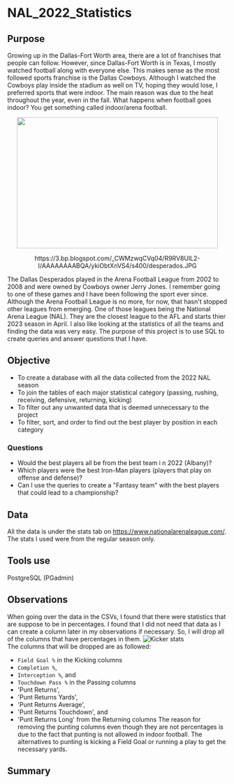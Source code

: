 # NAL_2022_Statistics

## Purpose
Growing up in the Dallas-Fort Worth area, there are a lot of franchises that people can follow. However, since Dallas-Fort Worth is in Texas, I mostly watched 
football along with everyone else. This makes sense as the most followed sports franchise is the Dallas Cowboys. Although I watched the Cowboys play inside the 
stadium as well on TV, hoping they would lose, I preferred sports that were indoor. The main reason was due to the heat throughout the year, even in the fall. 
What happens when football goes indoor? You get something called indoor/arena football.  
<p align="center">
   <img width="460" height="300" src="https://3.bp.blogspot.com/_CWMzwqCVq04/R9RV8UlL2-I/AAAAAAAABQA/ykiObtXnVS4/s400/desperados.JPG">
</p> 
<p align="center">
   https://3.bp.blogspot.com/_CWMzwqCVq04/R9RV8UlL2-I/AAAAAAAABQA/ykiObtXnVS4/s400/desperados.JPG
</p> 

The Dallas Desperados played in the Arena Football League from 2002 to 2008 and were owned by Cowboys owner Jerry Jones. I remember going to one of these games and I have
been following the sport ever since. Although the Arena Football League is no more, for now, that hasn't stopped other leagues from emerging. One of those leagues being
the National Arena League (NAL). They are the closest league to the AFL and starts thier 2023 season in April.
I also like looking at the statistics of all the teams and finding the data was very easy.
The purpose of this project is to use SQL to create queries and answer questions that I have.

## Objective 
* To create a database with all the data collected from the 2022 NAL season
* To join the tables of each major statistical category (passing, rushing, receiving, defensive, returning, kicking)
* To filter out any unwanted data that is deemed unnecessary to the project
* To filter, sort, and order to find out the best player by position in each category

### Questions
* Would the best players all be from the best team i n 2022 (Albany)? 
* Which players were the best Iron-Man players (players that play on offense and defense)?
* Can I use the queries to create a "Fantasy team" with the best players that could lead to a championship?

## Data
All the data is under the stats tab on https://www.nationalarenaleague.com/. The stats I used were from the regular season only.

## Tools use
PostgreSQL (PGadmin)

## Observations
When going over the data in the CSVs, I found that there were statistics that are suppose to be in percentages. I found that I did not need that data as I can create a 
column later in my observations if necessary. So, I will drop all of the columns that have percentages in them.
![Kicker stats](https://user-images.githubusercontent.com/109183214/220696438-06412bae-6454-493b-80eb-091b3edc8b37.png)  
The columns that will be dropped are as followed:
* `Field Goal %` in the Kicking columns
* `Completion %`,
* `Interception %`, and
* `Touchdown Pass %` in the Passing columns
* 'Punt Returns',
* 'Punt Returns Yards',
* 'Punt Returns Average',
* 'Punt Returns Touchdown', and
* 'Punt Returns Long' from the Returning columns
The reason for removing the punting columns even though they are not percentages is due to the fact that punting is not allowed in indoor football. The alternatives to 
punting is kicking a Field Goal or running a play to get the necessary yards.
## Summary
